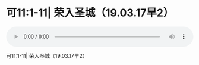 # 可11:1-11| 荣入圣城（19.03.17早2） 

<audio style="width: 100%;" preload="false" controls controlslist="nodownload"><source src="//cdn.wechat.edu.pl/audio/mp3/old/27449.mp3" type="audio/mpeg">Your browser does not support the audio element.</audio>


<p>可11:1-11| 荣入圣城（19.03.17早2）</p>